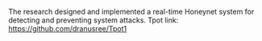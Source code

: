 The research designed and implemented a real-time Honeynet system for detecting and preventing system attacks.
Tpot link: https://github.com/dranusree/Tpot1

